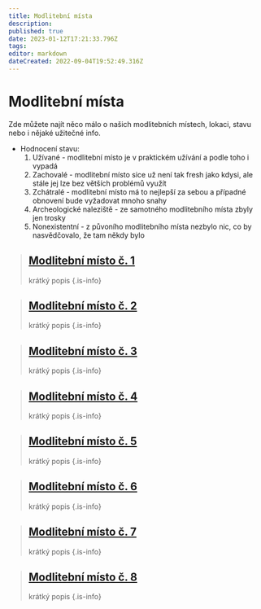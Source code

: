 ```yaml
---
title: Modlitební místa
description: 
published: true
date: 2023-01-12T17:21:33.796Z
tags: 
editor: markdown
dateCreated: 2022-09-04T19:52:49.316Z
---
```


# Modlitební místa
Zde můžete najít něco málo o našich modlitebních místech, lokaci, stavu nebo i nějaké užitečné info.

- Hodnocení stavu: 
  1) Užívané - modlitební místo je v praktickém užívání a podle toho i vypadá
  2) Zachovalé - modlitební místo sice už není tak fresh jako kdysi, ale stále jej lze bez větších problémů využít
  3) Zchátralé - modlitební místo má to nejlepší za sebou a případné obnovení bude vyžadovat mnoho snahy
  4) Archeologické naleziště - ze samotného modlitebního místa zbyly jen trosky
  5) Nonexistentní - z půvoního modlitebního místa nezbylo nic, co by nasvědčovalo, že tam někdy bylo

> ## [Modlitební místo č. 1](mm1)
> krátký popis
{.is-info}

> ## [Modlitební místo č. 2](mm2)
> krátký popis
{.is-info}

> ## [Modlitební místo č. 3](mm3)
> krátký popis
{.is-info}

> ## [Modlitební místo č. 4](mm4)
> krátký popis
{.is-info}

> ## [Modlitební místo č. 5](mm5)
> krátký popis
{.is-info}

> ## [Modlitební místo č. 6](mm6)
> krátký popis
{.is-info}
 
 > ## [Modlitební místo č. 7](mm7)
> krátký popis
{.is-info}

 > ## [Modlitební místo č. 8](mm8)
> krátký popis
{.is-info}

